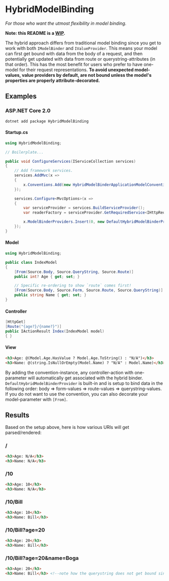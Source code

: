# HybridModelBinding

*For those who want the utmost flexibility in model binding.*

**Note: this README is a [WIP](http://stackoverflow.com/a/15763080).**

The hybrid approach differs from traditional model binding since you get to work with both `IModelBinder` and `IValueProvider`. This means your model can first get bound with data from the body of a request, and then potentially get updated with data from route or querystring-attributes (in that order). This has the most benefit for users who prefer to have one-model for their request representations. **To avoid unexpected model-values, value providers by default, are not bound unless the model's properties are properly attribute-decorated.**

## Examples

### ASP.NET Core 2.0

```shell
dotnet add package HybridModelBinding
```

#### Startup.cs

```csharp
using HybridModelBinding;

// Boilerplate...

public void ConfigureServices(IServiceCollection services)
{
    // Add framework services.
    services.AddMvc(x =>
    {
        x.Conventions.Add(new HybridModelBinderApplicationModelConvention());
    });

    services.Configure<MvcOptions>(x =>
    {
        var serviceProvider = services.BuildServiceProvider();
        var readerFactory = serviceProvider.GetRequiredService<IHttpRequestStreamReaderFactory>();

        x.ModelBinderProviders.Insert(0, new DefaultHybridModelBinderProvider(x.InputFormatters, readerFactory));
    });
}
```

#### Model

```csharp
using HybridModelBinding;

public class IndexModel
{
    [From(Source.Body, Source.QueryString, Source.Route)]
    public int? Age { get; set; }

    // Specific re-ordering to show `route` comes first!
    [From(Source.Body, Source.Form, Source.Route, Source.QueryString)]
    public string Name { get; set; }
}
```

#### Controller

```csharp
[HttpGet]
[Route("{age?}/{name?}")]
public IActionResult Index(IndexModel model)
{ }
```

#### View

```html
<h3>Age: @(Model.Age.HasValue ? Model.Age.ToString() : "N/A")</h3>
<h3>Name: @(string.IsNullOrEmpty(Model.Name) ? "N/A" : Model.Name)</h3>
```

By adding the convention-instance, any controller-action with one-parameter will automatically get associated with the hybrid binder. `DefaultHybridModelBinderProvider` is built-in and is setup to bind data in the following order: body => form-values => route-values => querystring-values. If you do not want to use the convention, you can also decorate your model-parameter with `[From]`.

## Results

Based on the setup above, here is how various URIs will get parsed/rendered:

### /

```html
<h3>Age: N/A</h3>
<h3>Name: N/A</h3>
```

### /10

```html
<h3>Age: 10</h3>
<h3>Name: N/A</h3>
```

### /10/Bill

```html
<h3>Age: 10</h3>
<h3>Name: Bill</h3>
```

### /10/Bill?age=20

```html
<h3>Age: 20</h3>
<h3>Name: Bill</h3>
```

### /10/Bill?age=20&name=Boga

```html
<h3>Age: 20</h3>
<h3>Name: Bill</h3> <!--note how the querystring does not get bound since the route comes first in the [From...] ordering-->
```